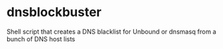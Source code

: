 # dnsblockbuster

Shell script that creates a DNS blacklist for Unbound or dnsmasq from a bunch of DNS host lists